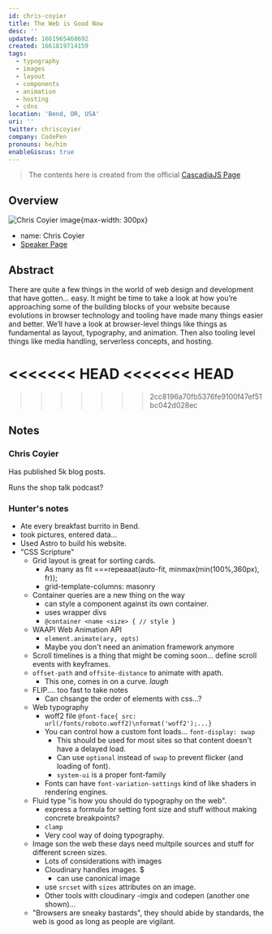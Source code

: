 ```yaml
---
id: chris-coyier
title: The Web is Good Now
desc: ''
updated: 1661965468692
created: 1661819714159
tags:
  - typography
  - images
  - layout
  - components
  - animation
  - hosting
  - cdns
location: 'Bend, OR, USA'
uri: ''
twitter: chriscoyier
company: CodePen
pronouns: he/him
enableGiscus: true
---
```

> The contents here is created from the official [CascadiaJS Page](https://2022.cascadiajs.com/speakers/chris-coyier)

## Overview

![Chris Coyier image](https://create-4jr.begin.app/_static/2022/chris-coyier.jpg){max-width: 300px}
- name: Chris Coyier
- [Speaker Page](https://2022.cascadiajs.com/speakers/chris-coyier)

## Abstract

There are quite a few things in the world of web design and development that have gotten… easy. It might be time to take a look at how you’re approaching some of the building blocks of your website because evolutions in browser technology and tooling have made many things easier and better. We’ll have a look at browser-level things like things as fundamental as layout, typography, and animation. Then also tooling level things like media handling, serverless concepts, and hosting.

<<<<<<< HEAD
<<<<<<< HEAD
=======
>>>>>>> 2cc8196a70fb5376fe9100f47ef51bc042d028ec
## Notes

### Chris Coyier

Has published 5k blog posts.

Runs the shop talk podcast?

### Hunter's notes

- Ate every breakfast burrito in Bend.
- took pictures, entered data...
- Used Astro to build his website.
- "CSS Scripture"
	- Grid layout is great for sorting cards.
		- As many as fit ===repeaaat(auto-fit, minmax(min(100%,360px), fr));
		- grid-template-columns: masonry
	- Container queries are a new thing on the way
		- can style a component against its own container.
		- uses wrapper divs
		- `@container <name <size> { // style }`
	- WAAPI Web Animation API
		- `element.animate(ary, opts)`
		- Maybe you don't need an animation framework anymore
	- Scroll timelines is a thing that might be coming soon... define scroll events with keyframes.
	- `offset-path` and `offsite-distance` to animate with apath.
		- This one, comes in on a curve.  *laugh*
	- FLIP.... too fast to take notes
		- Can chsange the order of elements with css...?
	- Web typography
		- woff2 file `@font-face{ src: url(/fonts/roboto.woff2)\nformat('woff2');...}`
		- You can control how a custom font loads...  `font-display: swap`
			- This should be used for most sites so that content doesn't have a delayed load.
			- Can use `optional` instead of `swap` to prevent flicker (and loading of font).
			- `system-ui` is a proper font-family
		- Fonts can have `font-variation-settings` kind of like shaders in rendering engines.
	- Fluid type "is how you should do typography on the web".
		- express a formula for setting font size and stuff without making concrete breakpoints?
		- `clamp`
		- Very cool way of doing typography.
	- Image son the web these days need multpile sources and stuff for different screen sizes.
		- Lots of considerations with images
		- Cloudinary handles images.  $
			- can use canonical image
		- use `srcset` with `sizes` attributes on an image.
		- Other tools with cloudinary
			-imgix and codepen (another one shown)...
	- "Browsers are sneaky bastards", they should abide by standards, the web is good as long as people are vigilant.
